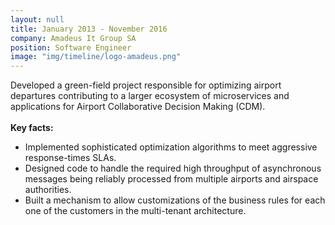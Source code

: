 ```yaml
---
layout: null
title: January 2013 - November 2016
company: Amadeus It Group SA
position: Software Engineer
image: "img/timeline/logo-amadeus.png"
---
```

Developed a green-field project responsible for optimizing airport
departures contributing to a larger ecosystem of microservices and applications for Airport Collaborative Decision Making (CDM).
<br/><br/>
**Key facts:**
- Implemented sophisticated optimization algorithms to meet aggressive response-times SLAs.
- Designed code to handle the required high throughput of asynchronous messages being reliably processed from multiple airports and airspace authorities.
- Built a mechanism to allow customizations of the business rules for each one of the customers in the multi-tenant architecture.
